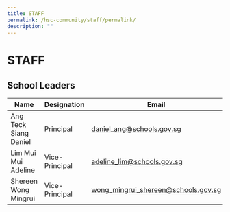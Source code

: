 ```yaml
---
title: STAFF
permalink: /hsc-community/staff/permalink/
description: ""
---
```

STAFF
=====

School Leaders
--------------

| Name                  | Designation    | Email                               |
|-----------------------|----------------|-------------------------------------|
| Ang Teck Siang Daniel | Principal      | daniel_ang@schools.gov.sg           |
| Lim Mui Mui Adeline   | Vice-Principal | adeline_lim@schools.gov.sg          |
| Shereen Wong Mingrui  | Vice-Principal | wong_mingrui_shereen@schools.gov.sg |